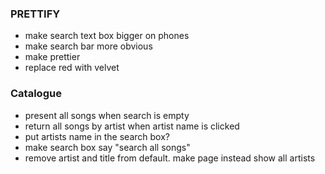 ### PRETTIFY

- make search text box bigger on phones
- make search bar more obvious
- make prettier
- replace red with velvet

### Catalogue 

- present all songs when search is empty
- return all songs by artist when artist name is clicked
- put artists name in the search box? 
- make search box say "search all songs"
- remove artist and title from default. make page instead show all artists